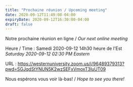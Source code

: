 ```yaml
---
title: "Prochaine réunion / Upcoming meeting"
date: 2020-09-12T11:49:08-04:00
expiryDate: 2020-09-12T16:30:00-04:00
draft: false
---
```


Notre prochaine réunion en ligne / _Our next online meeting_

Heure / Time
: Samedi 2020-09-12 14h30 heure de l'Est  
  _Saturday 2020-09-12 02:30 PM Eastern_

URL
: https://westernuniversity.zoom.us/j/96489379313?pwd=SGJqdStYNUN5K2wzSEFxVmoxT3luUT09

<!--more-->

Nous espérons vous voir là-bas! / _Hope to see you there!_
